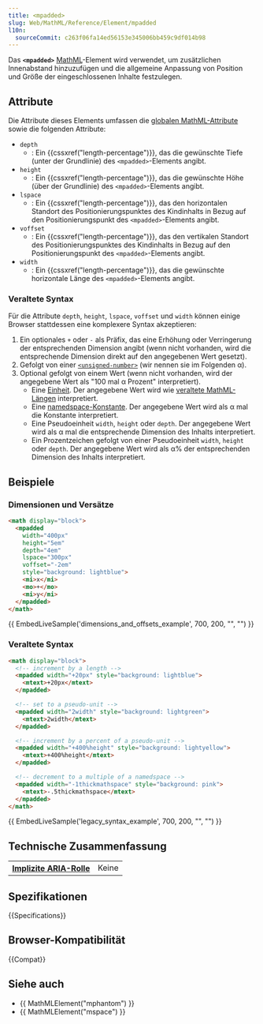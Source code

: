 ```yaml
---
title: <mpadded>
slug: Web/MathML/Reference/Element/mpadded
l10n:
  sourceCommit: c263f06fa14ed56153e345006bb459c9df014b98
---
```


Das **`<mpadded>`** [MathML](/de/docs/Web/MathML)-Element wird verwendet, um zusätzlichen Innenabstand hinzuzufügen und die allgemeine Anpassung von Position und Größe der eingeschlossenen Inhalte festzulegen.

## Attribute

Die Attribute dieses Elements umfassen die [globalen MathML-Attribute](/de/docs/Web/MathML/Reference/Global_attributes) sowie die folgenden Attribute:

- `depth`
  - : Ein {{cssxref("length-percentage")}}, das die gewünschte Tiefe (unter der Grundlinie) des `<mpadded>`-Elements angibt.
- `height`
  - : Ein {{cssxref("length-percentage")}}, das die gewünschte Höhe (über der Grundlinie) des `<mpadded>`-Elements angibt.
- `lspace`
  - : Ein {{cssxref("length-percentage")}}, das den horizontalen Standort des Positionierungspunktes des Kindinhalts in Bezug auf den Positionierungspunkt des `<mpadded>`-Elements angibt.
- `voffset`
  - : Ein {{cssxref("length-percentage")}}, das den vertikalen Standort des Positionierungspunktes des Kindinhalts in Bezug auf den Positionierungspunkt des `<mpadded>`-Elements angibt.
- `width`
  - : Ein {{cssxref("length-percentage")}}, das die gewünschte horizontale Länge des `<mpadded>`-Elements angibt.

### Veraltete Syntax

Für die Attribute `depth`, `height`, `lspace`, `voffset` und `width` können einige Browser stattdessen eine komplexere Syntax akzeptieren:

1. Ein optionales `+` oder `-` als Präfix, das eine Erhöhung oder Verringerung der entsprechenden Dimension angibt (wenn nicht vorhanden, wird die entsprechende Dimension direkt auf den angegebenen Wert gesetzt).
2. Gefolgt von einer [`<unsigned-number>`](/de/docs/Web/MathML/Reference/Values#mathml-specific_types) (wir nennen sie im Folgenden α).
3. Optional gefolgt von einem Wert (wenn nicht vorhanden, wird der angegebene Wert als "100 mal α Prozent" interpretiert).
   - Eine [Einheit](/de/docs/Web/MathML/Reference/Values#units). Der angegebene Wert wird wie [veraltete MathML-Längen](/de/docs/Web/MathML/Reference/Values#legacy_mathml_lengths) interpretiert.
   - Eine [namedspace-Konstante](/de/docs/Web/MathML/Reference/Values#constants). Der angegebene Wert wird als α mal die Konstante interpretiert.
   - Eine Pseudoeinheit `width`, `height` oder `depth`. Der angegebene Wert wird als α mal die entsprechende Dimension des Inhalts interpretiert.
   - Ein Prozentzeichen gefolgt von einer Pseudoeinheit `width`, `height` oder `depth`. Der angegebene Wert wird als α% der entsprechenden Dimension des Inhalts interpretiert.

## Beispiele

### Dimensionen und Versätze

```html
<math display="block">
  <mpadded
    width="400px"
    height="5em"
    depth="4em"
    lspace="300px"
    voffset="-2em"
    style="background: lightblue">
    <mi>x</mi>
    <mo>+</mo>
    <mi>y</mi>
  </mpadded>
</math>
```

{{ EmbedLiveSample('dimensions_and_offsets_example', 700, 200, "", "") }}

### Veraltete Syntax

```html
<math display="block">
  <!-- increment by a length -->
  <mpadded width="+20px" style="background: lightblue">
    <mtext>+20px</mtext>
  </mpadded>

  <!-- set to a pseudo-unit -->
  <mpadded width="2width" style="background: lightgreen">
    <mtext>2width</mtext>
  </mpadded>

  <!-- increment by a percent of a pseudo-unit -->
  <mpadded width="+400%height" style="background: lightyellow">
    <mtext>+400%height</mtext>
  </mpadded>

  <!-- decrement to a multiple of a namedspace -->
  <mpadded width="-1thickmathspace" style="background: pink">
    <mtext>-.5thickmathspace</mtext>
  </mpadded>
</math>
```

{{ EmbedLiveSample('legacy_syntax_example', 700, 200, "", "") }}

## Technische Zusammenfassung

<table class="properties">
  <tr>
    <th scope="row">
      <a href="/de/docs/Web/Accessibility/ARIA/Reference/Roles">Implizite ARIA-Rolle</a>
    </th>
    <td>
      Keine
    </td>
  </tr>
</table>

## Spezifikationen

{{Specifications}}

## Browser-Kompatibilität

{{Compat}}

## Siehe auch

- {{ MathMLElement("mphantom") }}
- {{ MathMLElement("mspace") }}

